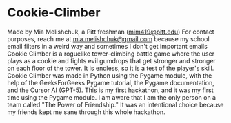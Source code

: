 # Cookie-Climber
Made by Mia Melishchuk, a Pitt freshman (mim419@pitt.edu)
For contact purposes, reach me at mia.melishchuk@gmail.com because my school email filters in a weird way and sometimes I don't get important emails
Cookie Climber is a roguelike tower-climbing battle game where the user plays as a cookie and fights evil gumdrops that get stronger and stronger on each floor of the tower. It is endless, so it is a test of the player's skill. 
Cookie Climber was made in Python using the Pygame module, with the help of the GeeksForGeeks Pygame tutorial, the Pygame documentation, and the Cursor AI (GPT-5). This is my first hackathon, and it was my first time using the Pygame module. 
I am aware that I am the only person on a team called "The Power of Friendship." It was an intentional choice because my friends kept me sane through this whole hackathon. 
